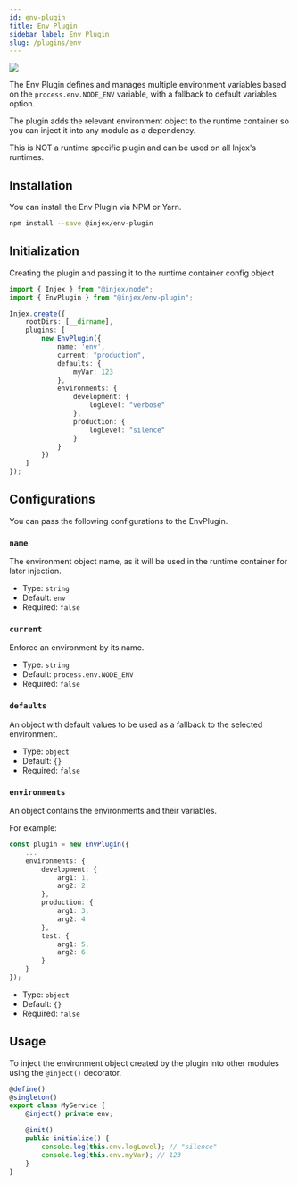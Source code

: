 ```yaml
---
id: env-plugin
title: Env Plugin
sidebar_label: Env Plugin
slug: /plugins/env
---
```


<img src="https://img.shields.io/npm/v/@injex/env-plugin?style=for-the-badge" className="markdown-badge" />

The Env Plugin defines and manages multiple environment variables based on the `process.env.NODE_ENV` variable, with a fallback to default variables option.

The plugin adds the relevant environment object to the runtime container so you can inject it into any module as a dependency.

This is NOT a runtime specific plugin and can be used on all Injex's runtimes.

## Installation

You can install the Env Plugin via NPM or Yarn.

```bash npm2yarn
npm install --save @injex/env-plugin
```

## Initialization

Creating the plugin and passing it to the runtime container config object

```ts {7-21}
import { Injex } from "@injex/node";
import { EnvPlugin } from "@injex/env-plugin";

Injex.create({
    rootDirs: [__dirname],
    plugins: [
        new EnvPlugin({
            name: 'env',
            current: "production",
            defaults: {
                myVar: 123
            },
            environments: {
                development: {
                    logLevel: "verbose"
                },
                production: {
                    logLevel: "silence"
                }
            }
        })
    ]
});
```

## Configurations

You can pass the following configurations to the EnvPlugin.

### `name`

The environment object name, as it will be used in the runtime container for later injection.

* Type: `string`
* Default: `env`
* Required: `false`

### `current`

Enforce an environment by its name.

* Type: `string`
* Default: `process.env.NODE_ENV`
* Required: `false`

### `defaults`

An object with default values to be used as a fallback to the selected environment.

* Type: `object`
* Default: `{}`
* Required: `false`

### `environments`

An object contains the environments and their variables.

For example:

```ts
const plugin = new EnvPlugin({
    ...
    environments: {
        development: {
            arg1: 1,
            arg2: 2
        },
        production: {
            arg1: 3,
            arg2: 4
        },
        test: {
            arg1: 5,
            arg2: 6
        }
    }
});
```

* Type: `object`
* Default: `{}`
* Required: `false`

## Usage

To inject the environment object created by the plugin into other modules using the `@inject()` decorator.

```ts {4}
@define()
@singleton()
export class MyService {
    @inject() private env;

    @init()
    public initialize() {
        console.log(this.env.logLovel); // "silence"
        console.log(this.env.myVar); // 123
    }
}
```